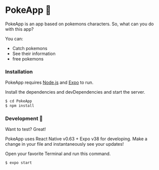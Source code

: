 # PokeApp 📱

PokeApp is an app based on pokemons characters. So, what can you do with this app?

You can:

  - Catch pokemons 
  - See their information 
  - free pokemons 

### Installation

PokeApp requires [Node.js](https://nodejs.org/) and [Expo](https://expo.io/learn) to run.

Install the dependencies and devDependencies and start the server.

```sh
$ cd PokeApp
$ npm install
```

### Development 🚀

Want to test? Great!

PokeApp uses React Native v0.63 + Expo v38 for developing.
Make a change in your file and instantaneously see your updates!

Open your favorite Terminal and run this command.

```sh
$ expo start
```